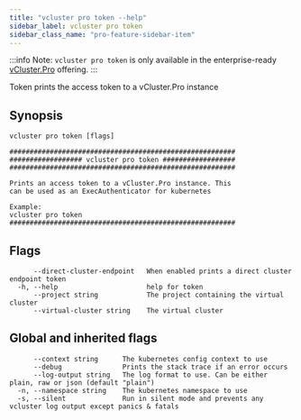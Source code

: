 ```yaml
---
title: "vcluster pro token --help"
sidebar_label: vcluster pro token
sidebar_class_name: "pro-feature-sidebar-item"
---
```


:::info Note:
`vcluster pro token` is only available in the enterprise-ready [vCluster.Pro](https://vcluster.pro) offering.
:::


Token prints the access token to a vCluster.Pro instance

## Synopsis

```
vcluster pro token [flags]
```

```
########################################################
################## vcluster pro token ##################
########################################################

Prints an access token to a vCluster.Pro instance. This
can be used as an ExecAuthenticator for kubernetes

Example:
vcluster pro token
########################################################
```


## Flags

```
      --direct-cluster-endpoint   When enabled prints a direct cluster endpoint token
  -h, --help                      help for token
      --project string            The project containing the virtual cluster
      --virtual-cluster string    The virtual cluster
```


## Global and inherited flags

```
      --context string      The kubernetes config context to use
      --debug               Prints the stack trace if an error occurs
      --log-output string   The log format to use. Can be either plain, raw or json (default "plain")
  -n, --namespace string    The kubernetes namespace to use
  -s, --silent              Run in silent mode and prevents any vcluster log output except panics & fatals
```

